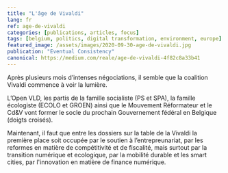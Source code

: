 ```yaml
---
title: "L'âge de Vivaldi"
lang: fr
ref: age-de-vivaldi
categories: [publications, articles, focus]
tags: [belgium, politics, digital transformation, environment, europe]
featured_image: /assets/images/2020-09-30-age-de-vivaldi.jpg
publication: "Eventual Consistency"
canonical: https://medium.com/reale/age-de-vivaldi-4f82c8a33b41
---
```


Après plusieurs mois d’intenses négociations, il semble que la coalition Vivaldi commence à voir la lumière.

L’Open VLD, les partis de la famille socialiste (PS et SPA), la famille écologiste (ECOLO et GROEN) ainsi que le Mouvement Réformateur et le Cd&V vont former le socle du prochain Gouvernement fédéral en Belgique (doigts croisés).

Maintenant, il faut que entre les dossiers sur la table de la Vivaldi la première place soit occupée par le soutien à l’entrepreunariat, par les reformes en matière de compétitivité et de fiscalité, mais surtout par la transition numérique et ecologique, par la mobilité durable et les smart cities, par l'innovation en matière de finance numérique.
